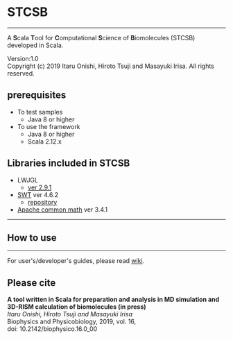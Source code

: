 # STCSB
----------------------------------  

A **S**cala **T**ool for **C**omputational **S**cience of **B**iomolecules (STCSB) developed in Scala.

Version:1.0  
Copyright (c) 2019 Itaru Onishi, Hiroto Tsuji and Masayuki Irisa. All rights reserved.


## prerequisites
- To test samples
  - Java 8 or higher
- To use the framework
  - Java 8 or higher
  - Scala 2.12.x



## Libraries included in STCSB

  -  LWJGL
      * [ver 2.9.1](https://sourceforge.net/projects/java-game-lib/files/Official%20Releases/LWJGL%202.9.1/)  
  -  [SWT](https://www.eclipse.org/swt/) ver 4.6.2
        * [repository](http://archive.eclipse.org/eclipse/downloads/drops4/R-4.6.2-201611241400/)  
  -  [Apache common math](http://commons.apache.org/proper/commons-math/download_math.cgi) ver 3.4.1



---
## How to use
---

 For user's/developer's guides, please read [wiki](https://github.com/irisa-lab/CSB/wiki).


## Please cite
**A tool written in Scala for preparation and analysis in MD simulation and 3D-RISM calculation of biomolecules (in press)**   
*Itaru Onishi, Hiroto Tsuji and Masayuki Irisa*  
Biophysics and Physicobiology, 2019, vol. 16,   
doi: 10.2142/biophysico.16.0_00
